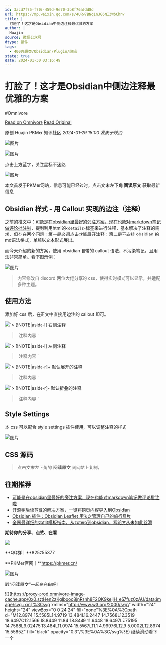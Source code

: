```yaml
---
id: 3acd7f75-f705-459d-9e70-3b8f76a9dd8d
url: https://mp.weixin.qq.com/s/4URw7BNq1nJG6NI3WbChnw
title: |
  打脸了！这才是Obsidian中侧边注释最优雅的方案
author: |
  Huajin
source: 微信公众号
dtype: 插件
tags:
  - 400兴趣类/Obsidian/Plugin/编辑
state: true
date: 2024-01-30 03:16:49
---
```



# 打脸了！这才是Obsidian中侧边注释最优雅的方案
#Omnivore

[Read on Omnivore](https://omnivore.app/me/obsidian-18d56a71f8e)
[Read Original](https://mp.weixin.qq.com/s/4URw7BNq1nJG6NI3WbChnw)

原创  Huajin  PKMer 知识社区 _2024-01-29 18:00_ _发表于陕西_ 

![图片](https://proxy-prod.omnivore-image-cache.app/0x0,sWB7bCVTTIWKrlZdnX7Jyil7Y5MZ6CVdjWLzq622Tx3U/https://mmbiz.qpic.cn/mmbiz_svg/ic3ibEjvYaKJxBj47ccnYYvUhaurdlVFwyiaqtVTZfcMvSA3wazqu093HttUeEoHOdlTAcHLujiclcUE3UiaTeWCX4JfmzZBF0Df4/640?wx_fmt=svg)

![图片](https://proxy-prod.omnivore-image-cache.app/0x0,sMu_2pSXPShKJlMnmhOnpftjlhAYhckY0UesTTgV0xGI/https://mmbiz.qpic.cn/mmbiz_svg/ic3ibEjvYaKJxBj47ccnYYvUhaurdlVFwy3FKEjddSVsrqY1PdQWF8JN7VYt9dXUI9Wxo3vboL5h0vlgsq3u6DzUBqZUb1hvhI/640?wx_fmt=svg)

点击上方蓝字，关注星标不迷路

![图片](https://proxy-prod.omnivore-image-cache.app/0x0,sK003OSwGLRpYRLTC15Cdi-LtKt17rrGgF-ROTFagYvQ/https://mmbiz.qpic.cn/sz_mmbiz_png/epTcXdtRjfMgAA4zSBvibMChFC6dt45G4cDyRiahrW6hm0jC722Q7tDXF8aNgjDQ8Qicg1I50zLu2GQMTGR7rqr0w/640?wx_fmt=png)

本文首发于PKMer网站，信息可能已经过时，点击文末左下角 **阅读原文** 获取最新信息

## Obsidian 样式 - 用 Callout 实现的边注（注释）

之前的推文中：[可能是在obsidian里最好的旁注方案，现在也能对markdown笔记做评论批注啦](http://mp.weixin.qq.com/s?%5F%5Fbiz=MzkzNTUyMTgwMA==&mid=2247485615&idx=1&sn=7ff7a0cc01bd0747f860a69aca0d2bbf&chksm=c2adf3c8f5da7adecf8154c514f257febfffbc9b8bb55b37137f097e78d529b1ff33e74c59f1&scene=21#wechat%5Fredirect)，提到利用html的`<details>`标签来进行注释，基本解决了注释的需求，但存在两个问题：第一是必须点击才能展开注释；第二是不支持 obsidian 的md语法格式，单纯以文本形式展出。

而今天介绍的新的方案，使用 obsidian 自带的 callout 语法，不污染笔记，且用法非常简单。看下图示例：

![图片](https://proxy-prod.omnivore-image-cache.app/0x0,sy8c6E9buqz_jKXNMsHQLCEATyLANNOGXRKKgEg1I52M/https://mmbiz.qpic.cn/sz_mmbiz_png/epTcXdtRjfNQMnB5dPP3foFvUzJwFFLkeicuKg0mrqu5fXJQmsxQuE7q4Yiap4y2G1JkmEQO3Tnx6UEUSc99icQbg/640?wx_fmt=png&from=appmsg)

> 内容修改自 discord 两位大佬分享的 css，使得实时模式可以显示，并适配多种主题。

## 使用方法

添加好 css 后，在正文中直接用边注的 callout 即可。

![](https://proxy-prod.omnivore-image-cache.app/0x0,sJm-SygsBbxcEVAzKWnEcxpSosg1dF3Nlsv3YcTIb-L4/https://mmbiz.qpic.cn/mmbiz_svg/ic3ibEjvYaKJy4zxErNJPrFxr1krm0A2jeb3Rs52x8oH6tk4tohs7UsIib0fMNbCHTWxs8wk97TriaLLXgenJtvwiafx4dzBakJvA/640?wx_fmt=svg&from=appmsg)`> [!NOTE|aside-l] 右侧注释
> 注释内容
`

![](https://proxy-prod.omnivore-image-cache.app/0x0,sJm-SygsBbxcEVAzKWnEcxpSosg1dF3Nlsv3YcTIb-L4/https://mmbiz.qpic.cn/mmbiz_svg/ic3ibEjvYaKJy4zxErNJPrFxr1krm0A2jeb3Rs52x8oH6tk4tohs7UsIib0fMNbCHTWxs8wk97TriaLLXgenJtvwiafx4dzBakJvA/640?wx_fmt=svg&from=appmsg)`> [!NOTE|aside-l] 左侧注释
> 注释内容
`

![](https://proxy-prod.omnivore-image-cache.app/0x0,sJm-SygsBbxcEVAzKWnEcxpSosg1dF3Nlsv3YcTIb-L4/https://mmbiz.qpic.cn/mmbiz_svg/ic3ibEjvYaKJy4zxErNJPrFxr1krm0A2jeb3Rs52x8oH6tk4tohs7UsIib0fMNbCHTWxs8wk97TriaLLXgenJtvwiafx4dzBakJvA/640?wx_fmt=svg&from=appmsg)`> [!NOTE|aside-r]+ 默认展开的注释
> 注释内容
`

![](https://proxy-prod.omnivore-image-cache.app/0x0,sJm-SygsBbxcEVAzKWnEcxpSosg1dF3Nlsv3YcTIb-L4/https://mmbiz.qpic.cn/mmbiz_svg/ic3ibEjvYaKJy4zxErNJPrFxr1krm0A2jeb3Rs52x8oH6tk4tohs7UsIib0fMNbCHTWxs8wk97TriaLLXgenJtvwiafx4dzBakJvA/640?wx_fmt=svg&from=appmsg)`> [!NOTE|aside-r]- 默认折叠的注释
> 注释内容
`

## Style Settings

本 css 可以配合 style settings 插件使用，可以调整注释的样式

![图片](https://proxy-prod.omnivore-image-cache.app/0x0,sFTM0yZuSrFUhcpx6mXAT_CblWhIkWdZWqw-R74ePEks/https://mmbiz.qpic.cn/sz_mmbiz_png/epTcXdtRjfNQMnB5dPP3foFvUzJwFFLkLLsmchqAuj47bbYO5nGFrfQ9MAG6C3gMLxrWJvIvGXM1mD7IAQ9BCQ/640?wx_fmt=png&from=appmsg)

## CSS 源码

> 点击文末左下角的 **阅读原文** 到网站上复制。

## 往期推荐

* [可能是在obsidian里最好的旁注方案，现在也能对markdown笔记做评论批注啦](http://mp.weixin.qq.com/s?%5F%5Fbiz=MzkzNTUyMTgwMA==&mid=2247485615&idx=1&sn=7ff7a0cc01bd0747f860a69aca0d2bbf&chksm=c2adf3c8f5da7adecf8154c514f257febfffbc9b8bb55b37137f097e78d529b1ff33e74c59f1&scene=21#wechat%5Fredirect)
* [开源稍后读剪藏的解决方案，一键将网页内容导入到Obsidian](http://mp.weixin.qq.com/s?%5F%5Fbiz=MzkzNTUyMTgwMA==&mid=2247485711&idx=1&sn=5c7d50140237de064e7fb45db6469a2e&chksm=c2adf268f5da7b7efa6ca56f4b00c75fcb0d6a6bfa7baa00c1767a9979ee2cab7773cfecf7c6&scene=21#wechat%5Fredirect)
* [Obsidian 插件：Obsidian Leaflet 用法之管理自己的旅行照片](http://mp.weixin.qq.com/s?%5F%5Fbiz=MzkzNTUyMTgwMA==&mid=2247485417&idx=1&sn=f7501ed5645d638c04c2234c79c869d9&chksm=c2adfc8ef5da75986fa1bae78a47ceeab5108a948bfbd475072640ff37db9966689ccfa21b3c&scene=21#wechat%5Fredirect)
* [全网最详细的zotlit模板指南，从zotero到obsidian，写论文从未如此丝滑](http://mp.weixin.qq.com/s?%5F%5Fbiz=MzkzNTUyMTgwMA==&mid=2247485191&idx=1&sn=a2927ad028cdbafc128c139d526fe4a8&chksm=c2adfc60f5da7576cc2ad8fc3b75404c0e8ae0c5d8b1cf1efd8c3711fe9db027bca2dd1c115c&scene=21#wechat%5Fredirect)

**期待你的分享、点赞、在看**

![](https://proxy-prod.omnivore-image-cache.app/0x0,sLbz75PZ9iO89IgrYUcxjRR57vnRYCyVesJkAtig4PT8/https://mmbiz.qpic.cn/sz_mmbiz_png/epTcXdtRjfMCdkpoKibpmxFSwd5e7qfBwJRXdchVFTPcA0wbQVSycj3fLWrSuHpX5vYVgkndLU0dJ1wzHtDguwQ/640?wx_fmt=png)

**QQ群｜**825255377

**PKMer官网｜**https://pkmer.cn/

![图片](https://proxy-prod.omnivore-image-cache.app/0x0,s4ISSK1PuJR3nlbJjZ7NJQ5gDohDy9R4E2tEmSJlYfpM/https://mmbiz.qpic.cn/sz_mmbiz_gif/epTcXdtRjfPUicgQMTTfcxt7dFrntibCvHbC9iaamiboo70mRfCJaN0MmAUOkUqP3JEqZ4x94JN5ibB4xSzfFoI62TA/640?wx_fmt=gif&from=appmsg)

戳“阅读原文”一起来充电吧!

![](https://proxy-prod.omnivore-image-cache.app/0x0,sztHen2zKglbooc8jnRanh8F2QK9kejIH_eS7fuz0zAU/data:image/svg+xml,%3Csvg xmlns=\"http://www.w3.org/2000/svg\" width=\"24\" height=\"24\" viewBox=\"0 0 24 24\" fill=\"none\"%3E%0A%3Cpath d=\"M12.8974 15.5585L14.9719 13.484L16.2447 14.7568L12.3519 18.6497C12.1566 18.8449 11.84 18.8449 11.6448 18.6497L7.75195 14.7568L9.02475 13.484L11.0974 15.5567L11.1 4.99976L12.9 5.0002L12.8974 15.5585Z\" fill=\"black\" opacity=\"0.3\"/%3E%0A%3C/svg%3E) 继续滑动看下一个 



